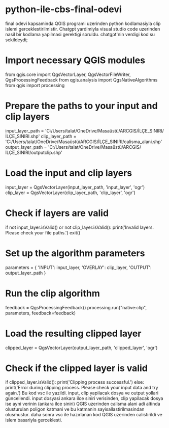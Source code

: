 # python-ile-cbs-final-odevi
final odevi kapsaminda   QGIS programi uzerinden python kodlamasiyla clip islemi gerceklestirilmistir.
Chatgpt yardimiyla visual studio code uzerinden nasil bir kodlama yapilmasi gerektigi soruldu.
chatgpt'nin verdigi kod su sekildeydi;
# Import necessary QGIS modules
from qgis.core import QgsVectorLayer, QgsVectorFileWriter, QgsProcessingFeedback
from qgis.analysis import QgsNativeAlgorithms
from qgis import processing

# Prepare the paths to your input and clip layers
input_layer_path = 'C:/Users/talat/OneDrive/Masaüstü/ARCGIS/İLÇE_SINIRI/İLÇE_SINIRI.shp'
clip_layer_path = 'C:/Users/talat/OneDrive/Masaüstü/ARCGIS/İLÇE_SINIRI/calisma_alani.shp'
output_layer_path = 'C:/Users/talat/OneDrive/Masaüstü/ARCGIS/İLÇE_SINIRI/outputclip.shp'

# Load the input and clip layers
input_layer = QgsVectorLayer(input_layer_path, 'input_layer', 'ogr')
clip_layer = QgsVectorLayer(clip_layer_path, 'clip_layer', 'ogr')

# Check if layers are valid
if not input_layer.isValid() or not clip_layer.isValid():
    print('Invalid layers. Please check your file paths.')
    exit()

# Set up the algorithm parameters
parameters = {
    'INPUT': input_layer,
    'OVERLAY': clip_layer,
    'OUTPUT': output_layer_path
}

# Run the clip algorithm
feedback = QgsProcessingFeedback()
processing.run("native:clip", parameters, feedback=feedback)

# Load the resulting clipped layer
clipped_layer = QgsVectorLayer(output_layer_path, 'clipped_layer', 'ogr')

# Check if the clipped layer is valid
if clipped_layer.isValid():
    print('Clipping process successful.')
else:
    print('Error during clipping process. Please check your input data and try again.')
Bu kod vsc ile yazildi. input, clip yapilacak dosya ve output yollari güncellendi.
input dosyasi ankara ilce siniri verisinden,
clip yapilacak dosya ise ayni verinin (ankara ilce siniri) QGIS uzerinden calisma alani adi altinda olusturulan poligon katmani ve bu katmanin sayisallastirilmasindan olusmustur.
daha sonra vsc ile hazırlanan kod QGIS uzerinden calistirildi ve islem basariyla gerceklesti.



